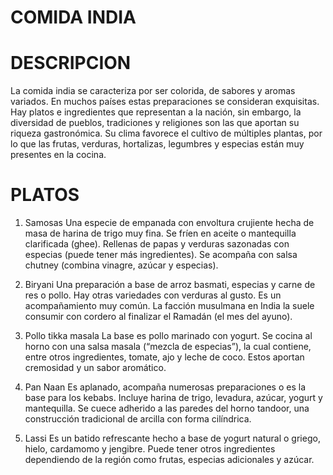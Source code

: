 # COMIDA INDIA

# DESCRIPCION
La comida india se caracteriza por ser colorida, de sabores y aromas variados. En muchos países estas preparaciones se consideran exquisitas. Hay platos e ingredientes que representan a la nación, sin embargo, la diversidad de pueblos, tradiciones y religiones son las que aportan su riqueza gastronómica. Su clima favorece el cultivo de múltiples plantas, por lo que las frutas, verduras, hortalizas, legumbres y especias están muy presentes en la cocina. 

# PLATOS
1. Samosas 
Una especie de empanada con envoltura crujiente hecha de masa de harina de trigo muy fina. Se fríen en aceite o mantequilla clarificada (ghee). Rellenas de papas y verduras sazonadas con especias (puede tener más ingredientes). Se acompaña con salsa chutney (combina vinagre, azúcar y especias).  

2. Biryani 
Una preparación a base de arroz basmati, especias y carne de res o pollo. Hay otras variedades con verduras al gusto. Es un acompañamiento muy común. La facción musulmana en India la suele consumir con cordero al finalizar el Ramadán (el mes del ayuno). 

3. Pollo tikka masala 
La base es pollo marinado con yogurt. Se cocina al horno con una salsa masala (“mezcla de especias”), la cual contiene, entre otros ingredientes, tomate, ajo y leche de coco. Estos aportan cremosidad y un sabor aromático. 

4. Pan Naan 
Es aplanado, acompaña numerosas preparaciones o es la base para los kebabs. Incluye harina de trigo, levadura, azúcar, yogurt y mantequilla. Se cuece adherido a las paredes del horno tandoor, una construcción tradicional de arcilla con forma cilíndrica. 

5. Lassi 
Es un batido refrescante hecho a base de yogurt natural o griego, hielo, cardamomo y jengibre. Puede tener otros ingredientes dependiendo de la región como frutas, especias adicionales y azúcar. 